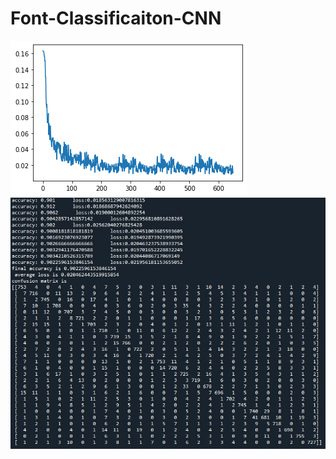 # Font-Classificaiton-CNN


![img1](https://github.com/abbasi-ali/Font-Classificaiton-CNN/blob/main/images/loss_plot.png)
![img2](https://github.com/abbasi-ali/Font-Classificaiton-CNN/blob/main/images/valid-loss-acc.JPG)
